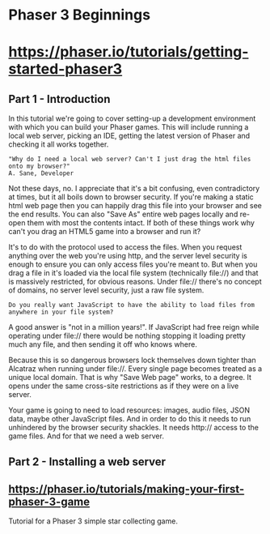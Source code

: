 # Phaser 3 Beginnings
# https://phaser.io/tutorials/getting-started-phaser3
## **Part 1 - Introduction**
In this tutorial we're going to cover setting-up a development environment with which you can build your Phaser games. This will include running a local web server, picking an IDE, getting the latest version of Phaser and checking it all works together.

    "Why do I need a local web server? Can't I just drag the html files onto my browser?"
    A. Sane, Developer

Not these days, no. I appreciate that it's a bit confusing, even contradictory at times, but it all boils down to browser security. If you're making a static html web page then you can happily drag this file into your browser and see the end results. You can also "Save As" entire web pages locally and re-open them with most the contents intact. If both of these things work why can't you drag an HTML5 game into a browser and run it?

It's to do with the protocol used to access the files. When you request anything over the web you're using http, and the server level security is enough to ensure you can only access files you're meant to. But when you drag a file in it's loaded via the local file system (technically file://) and that is massively restricted, for obvious reasons. Under file:// there's no concept of domains, no server level security, just a raw file system.

    Do you really want JavaScript to have the ability to load files from anywhere in your file system?

A good answer is "not in a million years!". If JavaScript had free reign while operating under file:// there would be nothing stopping it loading pretty much any file, and then sending it off who knows where.

Because this is so dangerous browsers lock themselves down tighter than Alcatraz when running under file://. Every single page becomes treated as a unique local domain. That is why "Save Web page" works, to a degree. It opens under the same cross-site restrictions as if they were on a live server.

Your game is going to need to load resources: images, audio files, JSON data, maybe other JavaScript files. And in order to do this it needs to run unhindered by the browser security shackles. It needs http:// access to the game files. And for that we need a web server.

## **Part 2 - Installing a web server**


## https://phaser.io/tutorials/making-your-first-phaser-3-game 
Tutorial for a Phaser 3 simple star collecting game.